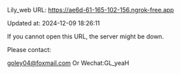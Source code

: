 Lily_web URL: https://ae6d-61-165-102-156.ngrok-free.app

Updated at: 2024-12-09 18:26:11

If you cannot open this URL, the server might be down.

Please contact: 

goley04@foxmail.com Or Wechat:GL_yeaH